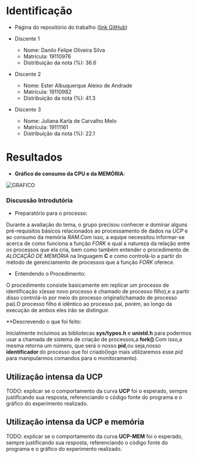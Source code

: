 # Identificação

* Página do repositório do trabalho ([link GitHub](TODO)) 

* Discente 1
	* Nome: Danilo Felipe Oliveira Silva
	* Matrícula: 19110976
	* Distribuição da nota (%): 36.6
* Discente 2
	* Nome: Ester Albuquerque Aleixo de Andrade
	* Matrícula: 19110982
	* Distribuição da nota (%): 41.3
* Discente 3
	* Nome: Juliana Karla de Carvalho Melo
	* Matrícula: 19111161
	* Distribuição da nota (%): 22.1		
	
# Resultados

* **Gráfico de consumo da CPU e da MEMÓRIA**:

![GRAFICO](https://i.imgur.com/f49cprn.png)

### Discussão Introdutória
* Preparatório para o processo:
<p>
Durante a avaliação do tema, o grupo precisou conhecer e dominar alguns pré-requisitos básicos relacionados ao
processamento de dados na <i>UCP</i> e ao consumo da memória <i>RAM</i>.Com isso, a equipe necessitou informar-se acerca de como funciona a função <i>FORK</i> e qual a natureza da relação entre os processos que ela cria, bem como também entender o procedimento de <i>ALOCAÇÃO DE MEMÓRIA</i> na linguagem <b>C</b> e como controlá-lo a partir do método de gerenciamento de processos que a função <i>FORK</i> oferece.
</p>

* Entendendo o Procedimento:
<p>
O procedimento consiste basicamente em replicar um processo de identificação x(esse novo processo é chamado de processo filho),e a partir disso controlá-lo por meio do processo original(chamado de processo pai).O processo filho é idêntico ao processo pai, porém, ao longo da execução de ambos eles irão se distinguir.
</p>

**Descrevendo o que foi feito:

<p>
Inicialmente incluimos as bibliotecas <b>sys/types.h</b> e <b>unistd.h</b> para podermos usar a chamada de sistema de criação de processos,a <b>fork()</b>.Com isso,a mesma retorna um número, que será o nosso <b>pid</b>,ou seja,nosso <b>identificador
</b> do processo que foi criado(logo mais utilizaremos esse <i>pid</i> para manipularmos comandos para o monitoramento).
</p>

<p>
</p>


## Utilização intensa da UCP

TODO: explicar se o comportamento da curva **UCP** foi o esperado, sempre justificando sua resposta, referenciando o código fonte do programa e o gráfico do experimento realizado.

## Utilização intensa da UCP e memória

TODO: explicar se o comportamento da curva **UCP-MEM** foi o esperado, sempre justificando sua resposta, referenciando o código fonte do programa e o gráfico do experimento realizado.
